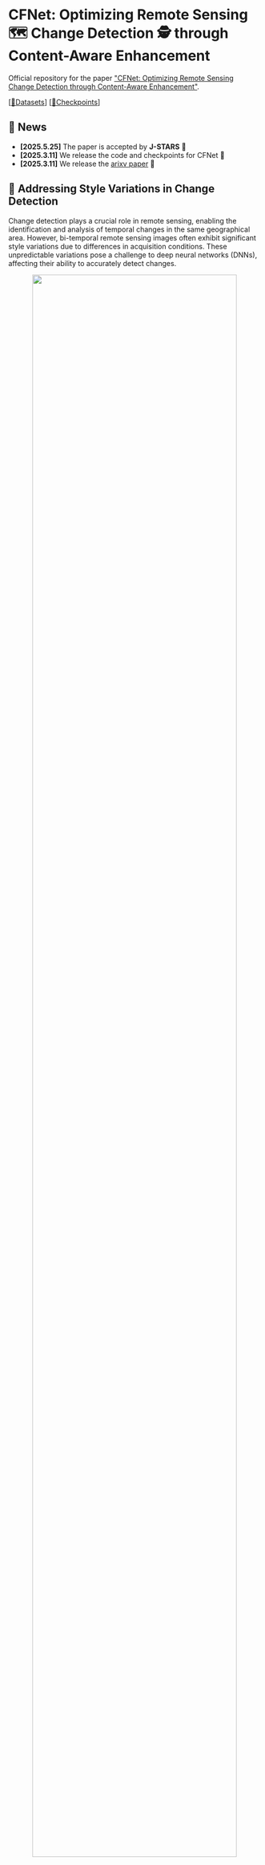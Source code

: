 # CFNet: Optimizing Remote Sensing 🗺️ Change Detection 🕵 through Content-Aware Enhancement
Official repository for the paper ["CFNet: Optimizing Remote Sensing Change Detection through Content-Aware Enhancement"](https://arxiv.org/pdf/2503.08505).

[[🤗Datasets](https://huggingface.co/datasets/wifibk/CFNet_Datasets/tree/main)]  [[🤗Checkpoints](https://huggingface.co/wifibk/CFNet/tree/main)]

## 🐣 News
- **[2025.5.25]** The paper is accepted by **J-STARS** 🎉
- **[2025.3.11]** We release the code and checkpoints for CFNet 🚀
- **[2025.3.11]** We release the [arixv paper](https://arxiv.org/pdf/2503.08505) 🚀

## 🤔 Addressing Style Variations in Change Detection
Change detection plays a crucial role in remote sensing, enabling the identification and analysis of temporal changes in the same geographical area. However, bi-temporal remote sensing images often exhibit significant style variations due to differences in acquisition conditions. These unpredictable variations pose a challenge to deep neural networks (DNNs), affecting their ability to accurately detect changes.

<p align="center">
    <img src="figures/Content.png" width="90%"> <br>
</p>

To address the problem above, we propose **Content Focuser Network (CFNet)**. CFNet achieves state-of-the-art performance on three well-known change detection datasets: **CLCD (F1: 81.41%, IoU: 68.65%)**, **LEVIR-CD (F1: 92.18%, IoU: 85.49%)**, and **SYSU-CD (F1: 82.89%, IoU: 70.78%)**.  🚀 

<p align="center">
    <img src="figures/Architecture.png" width="90%"> <br>
</p>

The main contributions of our work:
- **Content-Aware strategy**, a novel content-based constraint learning strategy that enhances the model's focus on intrinsic content features while **reducing the impact of style variations**, thereby improving the accuracy and robustness of bi-temporal change detection in remote sensing imagery.
- **Focuser module**, a novel mechanism that dynamically reweights features to focus on both changed and unchanged areas, leveraging their **mutual constraints** to enhance parameter regularization and improve model accuracy.

**The visualization results on the CLCD dataset** demonstrate the great performance of CFNet. For better readability, we present only the results from CLCD here. For a comprehensive view, including visualizations on all three datasets, please refer to our paper.
<p align="center">
    <img src="figures/cl_vis.png" width="90%"> <br>
</p>

**To further illustrate the effectiveness of the Content-Aware strategy in extracting content features**, we visualize the largest-scale feature maps output by the Content Decoder. Since the LEVIR-CD dataset primarily focuses on building changes, the content features predominantly represent structural information related to buildings). 

<p align="center">
    <img src="figures/content_res.png" width="90%"> <br>
</p>

## 🏁 Get Start
### Installation
1. Clone the repository:
```bash
git clone https://github.com/wifiBlack/CFNet.git
cd CFNet
```

2. Create the environment

```bash
conda env create -f requirements.yml
conda activate cfnet_env
```

3. Prepare the checkpoints
```bash
git clone https://huggingface.co/wifibk/CFNet
mv ./CFNet ./checkpoints
```

### Playground
You can debug **playground.py** step by step to gain a deeper understanding of CFNet. Enjoy exploring it! 🥰

### Prepare Datasets
You can download the datasets from [CFNet-Datasets](https://huggingface.co/datasets/wifibk/CFNet_Datasets/tree/main).

We provide a preprocessed version of the original datasets to make it easier for you to experiment with CFNet!

You can simply run following commands to **get data from huggingface repository**. The data will be downloaded under CFNet folder.
```bash
# CLCD && CLCD-processed
python get_data.py CLCD.tar.gz
python get_data.py CLCD-processed.tar.gz

# LEVIR-CD && LEVIR-CD-processed
python get_data.py LEVIR_CD.tar.gz
python get_data.py LEVIR-CD-processed.tar.gz

# SYSU-CD
python get_data.py SYSU-CD.tar.gz
```
### Train
Run the following command to **train CFNet**. 
```bash
# CLCD dataset
python run.py --data-dir CLCD-processed \
              --log-dir logs_clcd \
              --gpu 0 \
              --epochs 100 \
              --batch-size 32 \
              --num-workers 16 \
              --lr 0.0005 
            #   --checkpoints \

# LEVIR-CD dataset
python run.py --data-dir LEVIR-CD-processed \
              --log-dir logs_levircd \
              --gpu 0 \
              --epochs 100 \
              --batch-size 32 \
              --num-workers 16 \
              --lr 0.0005 
            #   --checkpoints \

# SYSU-CD dataset
python run.py --data-dir SYSU-CD \
              --log-dir logs_sysucd \
              --gpu 0 \
              --epochs 100 \
              --batch-size 32 \
              --num-workers 16 \
              --lr 0.0005 
            #   --checkpoints \
```             

### Test
Run the following command to **test the performance of CFNet**.

```bash
# CLCD dataset
python test.py \
 --data-dir CLCD \
 --gpu 0 \
 --batch-size 8 \
 --num-workers 8 \
 --checkpoint checkpoints/clcd.pth

 # LEVIR-CD dataset
python test.py \
 --data-dir LEVIR-CD \
 --gpu 0 \
 --batch-size 8 \
 --num-workers 8 \
 --checkpoint checkpoints/levir-cd.pth

 # SYSU-CD dataset
python test.py \
 --data-dir SYSU-CD \
 --gpu 0 \
 --batch-size 8 \
 --num-workers 8 \
 --checkpoint checkpoints/sysu-cd.pth
```

## ✅ Citation
If this project contributes to your research or applications, please consider citing it using the following BibTeX:
```latex
@article{
    wu2025cfnet,
    title={CFNet: Optimizing Remote Sensing Change Detection through Content-Aware Enhancement},
    author={Wu, Fan and Dong, Sijun and Meng, Xiaoliang},
    journal={IEEE Journal of Selected Topics in Applied Earth Observations and Remote Sensing},
    year={2025},
    publisher={IEEE}
}

@misc{
    wu2025cfnetoptimizingremotesensing,
    title={CFNet: Optimizing Remote Sensing Change Detection through Content-Aware Enhancement}, 
    author={Fan Wu and Sijun Dong and Xiaoliang Meng},
    year={2025},
    eprint={2503.08505},
    archivePrefix={arXiv},
    primaryClass={cs.CV},
    url={https://arxiv.org/abs/2503.08505}, 
}
```
